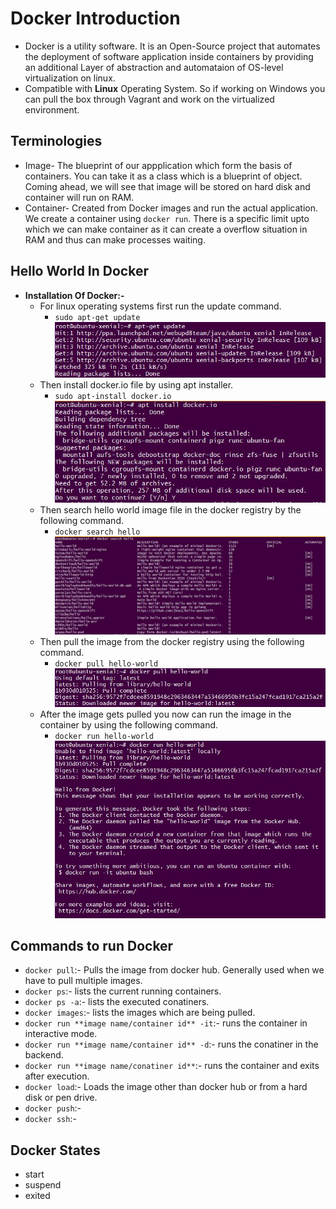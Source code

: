 # Docker Introduction

- Docker is a utility software. It is an Open-Source project that automates the deployment of software application inside containers by providing an additional Layer of abstraction and automataion of OS-level virtualization on linux.
- Compatible with **Linux** Operating System. So if working on Windows you can pull the box through Vagrant and work on the virtualized environment.

## Terminologies

- Image- The blueprint of our appplication which form the basis of containers. You can take it as a class which is a blueprint of object. Coming ahead, we will see that image will be stored on hard disk and container will run on RAM.
- Container- Created from Docker images and run the actual application. We create a container using `docker run`. There is a specific limit upto which we can make container as it can create a overflow situation in RAM and thus can make processes waiting. 

## Hello World In Docker
- **Installation Of Docker:-**
	- For linux operating systems first run the update command.<br>
		- `sudo apt-get update`
			![img_0](https://github.com/PrajjawalBanati/Application-Containerization-Using-Docker/blob/master/Outputs/Docker_Install(Step-1).JPG)
	- Then install docker.io file by using apt installer.<br>
		- `sudo apt-install docker.io`
			![img_1](https://github.com/PrajjawalBanati/Application-Containerization-Using-Docker/blob/master/Outputs/Docker_Install(Step-2).JPG)
	- Then search hello world image file in the docker registry by the following command.<br>
		- `docker search hello`
			![img_3](https://github.com/PrajjawalBanati/Application-Containerization-Using-Docker/blob/master/Outputs/Docker_Install(Step-4).JPG)
	- Then pull the image from the docker registry using the following command.<br>
		- `docker pull hello-world`
			![img_2](https://github.com/PrajjawalBanati/Application-Containerization-Using-Docker/blob/master/Outputs/Docker_Install(Step-5).JPG)
	- After the image gets pulled you now can run the image in the container by using the following command.<br>
		- `docker run hello-world`
			![img_4](https://github.com/PrajjawalBanati/Application-Containerization-Using-Docker/blob/master/Outputs/Docker_Install(Step-3).JPG)

## Commands to run Docker

- `docker pull`:- Pulls the image from docker hub. Generally used when we have to pull multiple images.
- `docker ps`:- lists the current running containers.
- `docker ps -a`:- lists the executed conatiners.
- `docker images`:- lists the images which are being pulled.
- `docker run **image name/container id** -it`:- runs the container in interactive mode.
- `docker run **image name/container id** -d`:- runs the conatiner in the backend.
- `docker run **image name/conatiner id**`:- runs the container and exits after execution.
- `docker load`:- Loads the image other than docker hub or from a hard disk or pen drive.
- `docker push`:- 
- `docker ssh`:-

## Docker States

- start
- suspend
- exited
